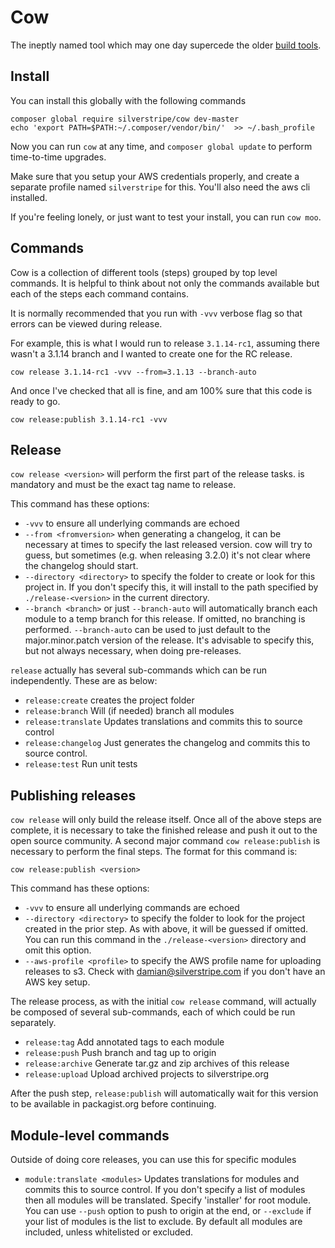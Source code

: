 # Cow

The ineptly named tool which may one day supercede the older [build tools](https://github.com/silverstripe/silverstripe-buildtools).

## Install

You can install this globally with the following commands

```
composer global require silverstripe/cow dev-master
echo 'export PATH=$PATH:~/.composer/vendor/bin/'  >> ~/.bash_profile
```

Now you can run `cow` at any time, and `composer global update` to perform time-to-time upgrades.

Make sure that you setup your AWS credentials properly, and create a separate profile named `silverstripe`
for this. You'll also need the aws cli installed.

If you're feeling lonely, or just want to test your install, you can run `cow moo`.

## Commands

Cow is a collection of different tools (steps) grouped by top level commands. It is helpful to think about
not only the commands available but each of the steps each command contains.

It is normally recommended that you run with `-vvv` verbose flag so that errors can be viewed during release.

For example, this is what I would run to release `3.1.14-rc1`, assuming there wasn't a 3.1.14 branch and I wanted
to create one for the RC release.

```
cow release 3.1.14-rc1 -vvv --from=3.1.13 --branch-auto
```

And once I've checked that all is fine, and am 100% sure that this code is ready to go.

```
cow release:publish 3.1.14-rc1 -vvv
```

## Release

`cow release <version>` will perform the first part of the release tasks.
<version> is mandatory and must be the exact tag name to release.

This command has these options:

* `-vvv` to ensure all underlying commands are echoed
* `--from <fromversion>` when generating a changelog, it can be necessary at times to specify the last released version.
  cow will try to guess, but sometimes (e.g. when releasing 3.2.0) it's not clear where the changelog should start.
* `--directory <directory>` to specify the folder to create or look for this project in. If you don't specify this,
it will install to the path specified by `./release-<version>` in the current directory.
* `--branch <branch>` or just `--branch-auto` will automatically branch each module to a temp branch for this release.
  If omitted, no branching is performed. `--branch-auto` can be used to just default to the major.minor.patch
  version of the release. It's advisable to specify this, but not always necessary, when doing pre-releases.

`release` actually has several sub-commands which can be run independently. These are as below:

* `release:create` creates the project folder
* `release:branch` Will (if needed) branch all modules
* `release:translate` Updates translations and commits this to source control
* `release:changelog` Just generates the changelog and commits this to source control.
* `release:test` Run unit tests

## Publishing releases

`cow release` will only build the release itself. Once all of the above steps are complete, it is necessary
to take the finished release and push it out to the open source community. A second major command `cow release:publish`
is necessary to perform the final steps. The format for this command is:

`cow release:publish <version>`

This command has these options:

* `-vvv` to ensure all underlying commands are echoed
* `--directory <directory>` to specify the folder to look for the project created in the prior step. As with
  above, it will be guessed if omitted. You can run this command in the `./release-<version>` directory and 
  omit this option.
* `--aws-profile <profile>` to specify the AWS profile name for uploading releases to s3. Check with
  damian@silverstripe.com if you don't have an AWS key setup. 

The release process, as with the initial `cow release` command, will actually be composed of several sub-commands,
each of which could be run separately.

* `release:tag` Add annotated tags to each module
* `release:push` Push branch and tag up to origin
* `release:archive` Generate tar.gz and zip archives of this release
* `release:upload` Upload archived projects to silverstripe.org

After the push step, `release:publish` will automatically wait for this version to be available in packagist.org
before continuing.

## Module-level commands

Outside of doing core releases, you can use this for specific modules

* `module:translate <modules>` Updates translations for modules and commits this to source control. If you
don't specify a list of modules then all modules will be translated. Specify 'installer' for root module.
You can use `--push` option to push to origin at the end, or `--exclude` if your list of modules is the list
to exclude. By default all modules are included, unless whitelisted or excluded.

